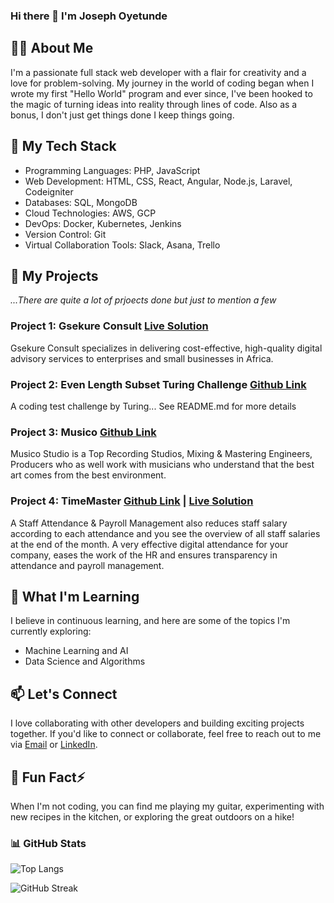 ### Hi there 👋 I'm Joseph Oyetunde

## 👩‍💻 About Me

I'm a passionate full stack web developer with a flair for creativity and a love for problem-solving. My journey in the world of coding began when I wrote my first "Hello World" program and ever since, I've been hooked to the magic of turning ideas into reality through lines of code.
Also as a bonus, I don't just get things done I keep things going.


## 🚀 My Tech Stack

- Programming Languages: PHP, JavaScript
- Web Development: HTML, CSS, React, Angular, Node.js, Laravel, Codeigniter 
- Databases: SQL, MongoDB
- Cloud Technologies: AWS, GCP
- DevOps: Docker, Kubernetes, Jenkins
- Version Control: Git
- Virtual Collaboration Tools: Slack, Asana, Trello

## 💼 My Projects
<i>...There are quite a lot of prjoects done but just to mention a few</i>

### Project 1: Gsekure Consult [Live Solution](https://gsekureconsult.com/)

Gsekure Consult specializes in delivering cost-effective, high-quality digital advisory services to enterprises and small businesses in Africa.

### Project 2: Even Length Subset Turing Challenge [Github Link](https://github.com/dotun-code-god/even_length_subsets_turing_challenge)

A coding test challenge by Turing... See README.md for more details

### Project 3: Musico [Github Link](https://github.com/dotun-code-god/Musico-Studio)

Musico Studio is a Top Recording Studios, Mixing & Mastering Engineers, Producers who as well work with musicians who understand that the best art comes from the best environment.

### Project 4: TimeMaster [Github Link](https://github.com/dotun-code-god/Time-Master) <b>|</b> [Live Solution](https://gsekureconsult.com/yip-staff-mgmnt/index.php)

A Staff Attendance & Payroll Management also reduces staff salary according to each attendance and you see the overview of all staff salaries at the end of the month. 
A very effective digital attendance for your company, eases the work of the HR and ensures transparency in attendance and payroll management.


## 🌱 What I'm Learning

I believe in continuous learning, and here are some of the topics I'm currently exploring:

- Machine Learning and AI
- Data Science and Algorithms


## 📫 Let's Connect

I love collaborating with other developers and building exciting projects together. If you'd like to connect or collaborate, feel free to reach out to me via [Email](mailto:dotun494@gmail.com) or [LinkedIn](https://www.linkedin.com/in/oyetunde-dotun-8995b7225/).

## 🎵 Fun Fact⚡

When I'm not coding, you can find me playing my guitar, experimenting with new recipes in the kitchen, or exploring the great outdoors on a hike!


<!--
**dotun-code-god/dotun-code-god** is a ✨ _special_ ✨ repository because its `README.md` (this file) appears on your GitHub profile.

Here are some ideas to get you started:

- 🔭 I’m currently working on ...
- 🌱 I’m currently learning ...
- 👯 I’m looking to collaborate on ...
- 🤔 I’m looking for help with ...
- 💬 Ask me about ...
- 📫 How to reach me: ...
- 😄 Pronouns: ...
- ⚡ Fun fact: ...
-->

### 📊 GitHub Stats

![Top Langs](https://github-readme-stats.vercel.app/api/top-langs/?username=dotun-code-god&layout=compact&theme=radical)

![GitHub Streak](https://streak-stats.demolab.com?user=dotun-code-god&theme=dark&hide_border=true)


